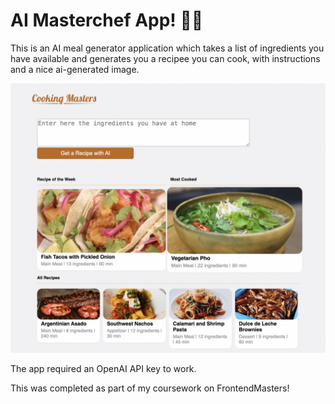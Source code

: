 # AI Masterchef App! 👨‍🍳

This is an AI meal generator application which takes a list of ingredients you have available and generates you a recipee you can cook, with instructions and a nice ai-generated image.

![App Screenshot](./screenshot.png)

The app required an OpenAI API key to work.

This was completed as part of my coursework on FrontendMasters!
